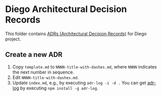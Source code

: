 # Diego Architectural Decision Records

This folder contains [ADRs (Architectural Decision Records)](https://adr.github.io/) for Diego project.

## Create a new ADR

1. Copy `template.md` to `NNNN-title-with-dashes.md`, where `NNNN` indicates the next number in sequence.
1. Edit `NNNN-title-with-dashes.md`.
1. Update `index.md`, e.g., by executing `adr-log -i -d .` You can get [adr-log](https://github.com/adr/adr-log) by executing `npm install -g adr-log`.
